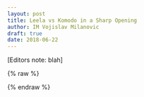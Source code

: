 ```yaml
---
layout: post
title: Leela vs Komodo in a Sharp Opening
author: IM Vojislav Milanovic
draft: true
date: 2018-06-22
---
```

[Editors note: blah]


{% raw %}
<div id="board" style="width: 500px" class='merida zeit'></div>
<script>
    var pgn = '[Event "?"]\
               [Site "USER"]\
               [Date "2018.06.21"]\
               [Round "17"]\
               [White "Lc0 20180604 - 360x32time"]\
               [Black "Komodo-11.2.2-64bit"]\
               [Result "1-0"]\
               [WhiteElo "2200"]\
               [BlackElo "2200"]\
               [ECO "D39"]\
               [EventDate "2018.??.??"]\
               [Annotator "https://lichess.org/@/MTGOStark"]\
               [PlyCount "140"]\
               [TimeControl "3840"]\
\               
               1.d4 d5 2.c4 e6 3.Nf3 Nf6 4.Nc3 dxc4 5.e4 Bb4 6.Bg5\ 
                   {[#] This is the very popular and sharp Vienna variation.}\
               6...c5 7.e5!?\ 
                   {Interesting: this is not the main line in Vienna, moust playable is 7. Bc4}\
                   ( 7.Bxc4 cxd4 8.Nxd4 Qa5 9.Bd2 O-O 10.Nc2 Bxc3 11.Bxc3 Qg5 12.Qe2 Qxg2 13.O-O-O Qxe4 14.Rhg1 g6 15.Ne3 e5 16.f4 Be6 17.Bd3 Qxf4 18.Rgf1 Qh4 19.Be1 Qa4 20.Rxf6 Nc6 21.Rxe6 Nd4 22.Qg4 Qxa2 23.Bxg6 hxg6 24.Rxg6+ fxg6 25.Qxg6+ Kh8 26.Qh5+ Kg8 {1/2-1/2 (26) Kasparov,G (2851)-Morozevich,A (2748) Sarajevo 2000 CBM 077 [Ftacnik,L]} )\
               7...cxd4\ 
                   ( {A possibility for black} 7...h6 8.Bd2 Bxc3 9.bxc3 Ne4 10.Bxc4 O-O 11.O-O cxd4 12.cxd4 Nxd2 13.Qxd2 Nc6 14.Bd3 Ne7 15.Qf4 Bd7 16.Qe4 g6 17.Qf4 Bc6 =, quiet 18.Rad1 Bxf3 19.Qxf3 Nd5 20.Be4 Rc8 21.Rc1 Qa5 22.Bxd5 Qxd5 23.Qxd5 exd5 24.f4 b5 25.Kf2 Rc4 26.Rxc4 dxc4 27.Rb1 a6 28.Ke3 Rd8 29.a4 Rb8 30.axb5 axb5 31.Rb4 Kf8 32.d5 Ke7 33.Kd4 Kd7 34.g4 Kc7 35.f5 gxf5 36.gxf5 f6 37.e6 Kd6 38.h3 Rb7 39.Rb1 h5 40.Ra1 Rb8 41.Ra6+ Kc7 42.d6+ Kb7 43.e7 c3 44.d7 c2 45.Ra1 c1=Q 46.Rxc1 {1-0 (46) Dreev,A (2689)-Nielsen,P (2628) playchess.com INT 2004} )\
               8.Nxd4 Bxc3+\ 
                   ( 8...Qa5!? )\
               9.bxc3 Qa5 10.exf6 Qxg5\ 
                   ( 10...Qxc3+? 11.Ke2 Qb2+ 12.Kf3 +/- )\
               11.fxg7 Qxg7 12.Qd2 O-O\ 
                   ( 12...Nc6 13.Nxc6 bxc6 14.Bxc4 Qe5+ 15.Kf1 O-O 16.h4 Qc5 17.Be2 e5 18.Qg5+ Kh8 19.Qf6+ Kg8 20.h5 Re8 21.h6 Qf8 22.Rh5 {1-0 (22) Kasparov,G (2831) -Olafsson,H (2504) Reykjavik 2004} )\
               13.Bxc4 =, quiet\ 
                   {[#] Position with equal chanses for both sides though I would much rather like to play with white pieces!}\
               13...Bd7 14.O-O Nc6 15.Nf3\ 
                   ( 15.Nf5!? exf5 16.Qxd7 Ne5 17.Qa4\ 
                       ( 17.Qb5 a6 18.Qb4 Nxc4 19.Qxc4 Rac8 20.Qd5 Qxc3 21.Qxb7 Qc6 22.Qb2 += )\
                   17...Rfc8?!\ 
                       ( 17...Nf3+! 18.Kh1 Nd2 19.Rfe1 Rfd8 =, quiet )\
                   18.Bd5! +/- Nd3 19.Qd7 Rxc3 20.Qxb7 Rd8 21.Qxa7 Nf4 22.Rad1 Kh8 23.g3 h5 24.Rfe1 Rc2 25.Bg2 Ne2+ 26.Kf1 Rxd1 27.Rxd1 Qe5 28.Bf3 Nc3 29.Re1 Qf6 30.Re7 Nb5 31.Qd7 Rc7 32.Re8+ {1-0 (32) Barsov, A (2517)-Ismagambetov,A (2479) Tashkent 2007} )\
               15...Be8\ 
                   ( 15...Rfd8 16.Qe3 Ne7 17.Ne5 Ng6 18.f4 Rac8 19.Bd3 Rxc3 20.Qd4 Nh4\ 
                       ( 20...Nxe5! 21.Qxc3 Bc6! 22.Bxh7+ Kxh7 23.Qh3+ Kg8 24.fxe5 Rd3 25.g3 Rd2 26.Rad1 Qg5 27.Rxd2 Qxd2 =, quiet )\
                   21.Be4 Rc7 22.Qd6 Rc2 23.Qe7 Rxg2+ 24.Kh1 {1-0 (24) Gelfand, B (2733)-Giri,A (2690) Monte Carlo 2011} )\
               16.Rad1 Rc8\ 
                   ( 16...Na5!? 17.Bd3 Bc6 )\
               17.Bb3 Kh8 18.Rfe1 Rg8 19.g3 b6 20.Ba4 a6 21.Qf4 b5 22.Bc2 Qxc3 23.Be4 Qg7 24.Rd6 +=\ 
                   {[#] For the sacraficed pawn white has the inicative.}\
               24...Nb8 25.Rc1! +/-\ 
                   {Now it's very hard for Black to find a useful move.}\
               25...Rxc1+?!\ 
                   ( 25...Bd7 )\
               26.Qxc1 b4 27.Qf4 Bb5?!\ 
                   {Inaccuracy. Best move was a5.}\
                   ( 27...a5 28.Ne5 f6 29.Nc4\ 
                       ( 29.Rxe6! fxe5 30.Qh4 Nc6 31.Rh6 +- {[%csl Gh7][%cal Gh6h7,Ge4h7]} )\
                   29...Nd7 30.Nxa5 Qg5 31.Qxg5 fxg5 32.Nb7 Nf6 33.Bd3 Bf7 34.Nc5 +/- )\
               28.h4 Nd7 29.Ng5 Nf6\ 
                   {[#]}\
               30.Bxh7!\ 
                   {A very elegant move.}\
               30...Rf8\ 
                   ( 30...Nxh7 31.Nxf7+ Qxf7 32.Qxf7 +- )\
               31.Bd3 Bxd3 32.Rxd3 a5 33.Qe5 Nh7 34.Qxa5 Nxg5 35.hxg5 +/-\ 
                   {[#] In a strategic sense, the position of white is completely obtained.}\
               35...Qa1+ 36.Kg2 Kg7 37.Qxb4 Rh8\ 
                   {[#]}\
               38.Qd4+!\ 
                   {With the transition to the winning rook endgame.}\
               38...Qxd4 39.Rxd4 Rb8?\ 
                   {Mistake. Best move was Ra8.}\
                   ( 39...Ra8 40.a4 Kg6 41.f4 +- {Also winning for white.} )\
               40.Ra4 Rb2 41.Ra5 Kg6?!\ 
                   {Inaccuracy. Best move was Rb4.}\
                   ( 41...Rb4 42.f4 +- )\
               42.g4 Rc2 43.Kg3 Rc3+ 44.f3 Rd3 45.Kf4 Rc3 46.Ke4 Rc1 47.Kd3 Re1 48.a4 Ra1 49.Kd4 Rf1?!\ 
                   {Inaccuracy. Best move was Ra3.}\
                   ( {Possible but not good enough too...} 49...Ra3 50.Ke4 Ra1 51.Ke3 Kg7 52.Ra8 Kg6 53.f4 Rg1 54.a5 Rxg4 55.a6 Rg3+ 56.Kd4 Ra3 57.Kc5 +- )\
               50.Ke4 Re1+ 51.Kd4 Rf1 52.Ke3 Ra1 53.Kf2 Ra2+ 54.Ke3\ 
                   ( {Better was...} 54.Kg3 Ra3 55.Kf4 Ra1 56.Ra8! +- )\
               54...Ra3+ 55.Kf2 Ra2+ 56.Ke3 Ra3+ 57.Ke4 +-\ 
                   {[#] White reply position twice, but now he find the right move!}\
               57...Ra1 58.f4 Re1+ 59.Kd4 Rf1 60.Ke3 Rg1\ 
                   ( 60...Ra1 61.Ra8 Rg1 62.a5 Rxg4 63.a6 Rg3+ 64.Ke4 Ra3 65.a7 Ra4+ 66.Ke5 Kg7 67.Kd6 +- )\
               61.Kf3\ 
                   ( 61.Rc5! Rxg4 62.a5 Kg7 63.a6 Rg3+ 64.Kd4 Ra3 65.Rc6 Kg6 66.Ke5 Ra5+ 67.Kd6 Ra3 68.Kc7 +- )\
               61...Rf1+ 62.Ke3 Rg1\ 
                   ( 62...Re1+ 63.Kf2 Re4 64.Kf3 Re1 65.Ra8 Rf1+ 66.Ke3 Rg1 67.a5 Rxg4 68.a6 Rg3+ 69.Kd4 )\
               63.Rc5 Rxg4 64.a5 Rg1 65.Kd4 Rb1\ 
                   ( 65...Rf1 66.Ke5 Kg7 67.a6 Ra1 68.Rc6 Rd1 69.Rc7 Rd5+ 70.Ke4 Ra5 71.a7 Kg6 72.Re7 +- )\
               66.Kc4 Kh5\ 
                   ( 66...Rf1 67.Kb5 Rxf4 68.a6 Rf1 69.a7 Ra1 70.Kb6 Rb1+ 71.Rb5 Ra1 72.Ra5 +- )\
               67.f5 e5\ 
                   ( 67...Kg4 68.fxe6 fxe6 69.g6 +- )\
               68.Rxe5 Kxg5\ 
                   ( 68...Kg4 69.g6 fxg6 70.fxg6 +- )\
               69.a6\ 
                   ( 69.Rd5 Kf4 70.Kc5 Ke4 71.Kc6 Rh1 72.Rb5 Kd3 73.a6 Kc4 74.Ra5 Kb4 75.a7 Kxa5 76.a8=Q+ +- )\
               69...Rb8\ 
                   ( 69...f6 70.Ra5 Rb8 71.a7 Ra8 72.Kc3 Kf4 73.Kd4 Kg4 74.Ke3 Re8+ 75.Kd2 Rd8+ 76.Ke1 +- )\
               70.Kc5 Kf4\ 
                   {[#] Finally black resigns!}\
               1-0\
';
    var cfg = { pgn: pgn, layout: 'left', theme: 'chesscom', width: '390px', boardSize: '200px' };
    var board = pgnView('board', cfg);
</script>
{% endraw %}

